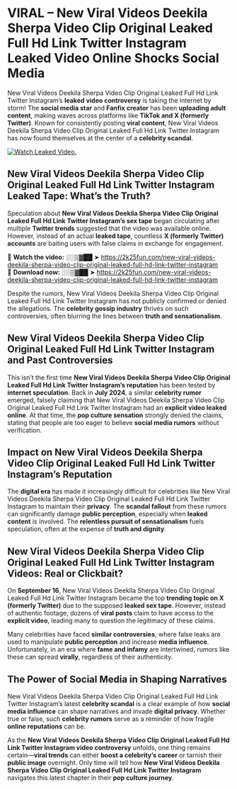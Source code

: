# VIRAL – New Viral Videos Deekila Sherpa Video Clip Original Leaked Full Hd Link Twitter Instagram Leaked Video Online Shocks Social Media 

New Viral Videos Deekila Sherpa Video Clip Original Leaked Full Hd Link Twitter Instagram’s **leaked video controversy** is taking the internet by storm! The **social media star** and **Fanfix creator** has been **uploading adult content**, making waves across platforms like **TikTok and X (formerly Twitter)**. Known for consistently posting **viral content**, New Viral Videos Deekila Sherpa Video Clip Original Leaked Full Hd Link Twitter Instagram has now found themselves at the center of a **celebrity scandal**.  

[![Watch Leaked Video.](https://miro.medium.com/v2/resize:fit:828/format:webp/1*cilzJN44JGOrTw9NJCrNHA.gif "Watch Leaked Video")](https://2k25fun.com/new-viral-videos-deekila-sherpa-video-clip-original-leaked-full-hd-link-twitter-instagram)

## **New Viral Videos Deekila Sherpa Video Clip Original Leaked Full Hd Link Twitter Instagram Leaked Tape: What’s the Truth?**  
Speculation about **New Viral Videos Deekila Sherpa Video Clip Original Leaked Full Hd Link Twitter Instagram’s sex tape** began circulating after multiple **Twitter trends** suggested that the video was available online. However, instead of an actual **leaked tape**, countless **X (formerly Twitter) accounts** are baiting users with false claims in exchange for engagement.  

🔹 **Watch the video:** ░░▒▓██ ➤ https://2k25fun.com/new-viral-videos-deekila-sherpa-video-clip-original-leaked-full-hd-link-twitter-instagram  
🔹 **Download now:** ░░▒▓██ ➤ https://2k25fun.com/new-viral-videos-deekila-sherpa-video-clip-original-leaked-full-hd-link-twitter-instagram  

Despite the rumors, New Viral Videos Deekila Sherpa Video Clip Original Leaked Full Hd Link Twitter Instagram has not publicly confirmed or denied the allegations. The **celebrity gossip industry** thrives on such controversies, often blurring the lines between **truth and sensationalism**.  

## **New Viral Videos Deekila Sherpa Video Clip Original Leaked Full Hd Link Twitter Instagram and Past Controversies**  
This isn’t the first time **New Viral Videos Deekila Sherpa Video Clip Original Leaked Full Hd Link Twitter Instagram’s reputation** has been tested by **internet speculation**. Back in **July 2024**, a similar **celebrity rumor** emerged, falsely claiming that New Viral Videos Deekila Sherpa Video Clip Original Leaked Full Hd Link Twitter Instagram had an **explicit video leaked online**. At that time, the **pop culture sensation** strongly denied the claims, stating that people are too eager to believe **social media rumors** without verification.  

## **Impact on New Viral Videos Deekila Sherpa Video Clip Original Leaked Full Hd Link Twitter Instagram’s Reputation**  
The **digital era** has made it increasingly difficult for celebrities like New Viral Videos Deekila Sherpa Video Clip Original Leaked Full Hd Link Twitter Instagram to maintain their **privacy**. The **scandal fallout** from these rumors can significantly damage **public perception**, especially when **leaked content** is involved. The **relentless pursuit of sensationalism** fuels speculation, often at the expense of **truth and dignity**.  

## **New Viral Videos Deekila Sherpa Video Clip Original Leaked Full Hd Link Twitter Instagram Videos: Real or Clickbait?**  
On **September 16**, New Viral Videos Deekila Sherpa Video Clip Original Leaked Full Hd Link Twitter Instagram became the top **trending topic on X (formerly Twitter)** due to the supposed **leaked sex tape**. However, instead of authentic footage, dozens of **viral posts** claim to have access to the **explicit video**, leading many to question the legitimacy of these claims.  

Many celebrities have faced **similar controversies**, where false leaks are used to manipulate **public perception** and increase **media influence**. Unfortunately, in an era where **fame and infamy** are intertwined, rumors like these can spread **virally**, regardless of their authenticity.  

## **The Power of Social Media in Shaping Narratives**  
New Viral Videos Deekila Sherpa Video Clip Original Leaked Full Hd Link Twitter Instagram’s latest **celebrity scandal** is a clear example of how **social media influence** can shape narratives and invade **digital privacy**. Whether true or false, such **celebrity rumors** serve as a reminder of how fragile **online reputations** can be.  

As the **New Viral Videos Deekila Sherpa Video Clip Original Leaked Full Hd Link Twitter Instagram video controversy** unfolds, one thing remains certain—**viral trends** can either **boost a celebrity’s career** or tarnish their **public image** overnight. Only time will tell how **New Viral Videos Deekila Sherpa Video Clip Original Leaked Full Hd Link Twitter Instagram** navigates this latest chapter in their **pop culture journey**. 